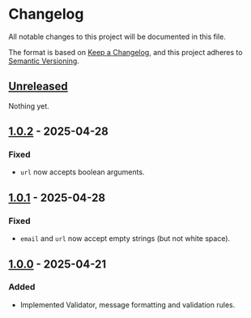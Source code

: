 # Changelog

All notable changes to this project will be documented in this file.

The format is based on [Keep a Changelog](https://keepachangelog.com/en/1.0.0/),
and this project adheres to [Semantic Versioning](https://semver.org/spec/v2.0.0.html).

## [Unreleased]

Nothing yet.

## [1.0.2] - 2025-04-28

### Fixed

- `url` now accepts boolean arguments.

## [1.0.1] - 2025-04-28

### Fixed

- `email` and `url` now accept empty strings (but not white space).

## [1.0.0] - 2025-04-21

### Added

- Implemented Validator, message formatting and validation rules.

[unreleased]: https://github.com/Logitar/js/compare/v1.0.2...HEAD
[1.0.2]: https://github.com/Logitar/js/compare/v1.0.1...v1.0.2
[1.0.1]: https://github.com/Logitar/js/compare/v1.0.0...v1.0.1
[1.0.0]: https://github.com/Logitar/js/releases/tag/v1.0.0
